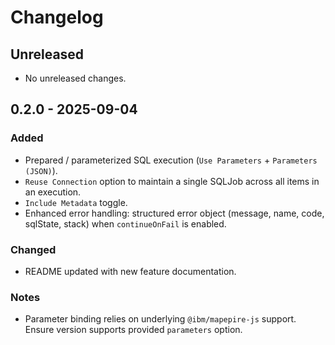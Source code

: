 # Changelog

## Unreleased
- No unreleased changes.

## 0.2.0 - 2025-09-04
### Added
- Prepared / parameterized SQL execution (`Use Parameters` + `Parameters (JSON)`).
- `Reuse Connection` option to maintain a single SQLJob across all items in an execution.
- `Include Metadata` toggle.
- Enhanced error handling: structured error object (message, name, code, sqlState, stack) when `continueOnFail` is enabled.

### Changed
- README updated with new feature documentation.

### Notes
- Parameter binding relies on underlying `@ibm/mapepire-js` support. Ensure version supports provided `parameters` option.
